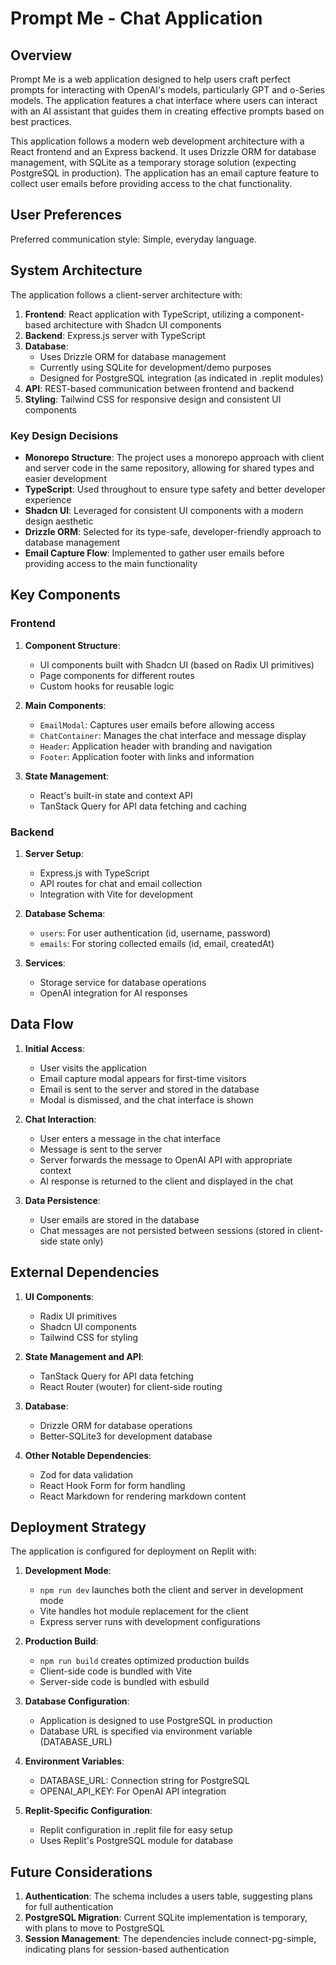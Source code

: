 # Prompt Me - Chat Application

## Overview

Prompt Me is a web application designed to help users craft perfect prompts for interacting with OpenAI's models, particularly GPT and o-Series models. The application features a chat interface where users can interact with an AI assistant that guides them in creating effective prompts based on best practices.

This application follows a modern web development architecture with a React frontend and an Express backend. It uses Drizzle ORM for database management, with SQLite as a temporary storage solution (expecting PostgreSQL in production). The application has an email capture feature to collect user emails before providing access to the chat functionality.

## User Preferences

Preferred communication style: Simple, everyday language.

## System Architecture

The application follows a client-server architecture with:

1. **Frontend**: React application with TypeScript, utilizing a component-based architecture with Shadcn UI components
2. **Backend**: Express.js server with TypeScript
3. **Database**: 
   - Uses Drizzle ORM for database management
   - Currently using SQLite for development/demo purposes
   - Designed for PostgreSQL integration (as indicated in .replit modules)
4. **API**: REST-based communication between frontend and backend
5. **Styling**: Tailwind CSS for responsive design and consistent UI components

### Key Design Decisions

- **Monorepo Structure**: The project uses a monorepo approach with client and server code in the same repository, allowing for shared types and easier development
- **TypeScript**: Used throughout to ensure type safety and better developer experience
- **Shadcn UI**: Leveraged for consistent UI components with a modern design aesthetic
- **Drizzle ORM**: Selected for its type-safe, developer-friendly approach to database management
- **Email Capture Flow**: Implemented to gather user emails before providing access to the main functionality

## Key Components

### Frontend

1. **Component Structure**:
   - UI components built with Shadcn UI (based on Radix UI primitives)
   - Page components for different routes
   - Custom hooks for reusable logic

2. **Main Components**:
   - `EmailModal`: Captures user emails before allowing access
   - `ChatContainer`: Manages the chat interface and message display
   - `Header`: Application header with branding and navigation
   - `Footer`: Application footer with links and information

3. **State Management**:
   - React's built-in state and context API
   - TanStack Query for API data fetching and caching

### Backend

1. **Server Setup**:
   - Express.js with TypeScript
   - API routes for chat and email collection
   - Integration with Vite for development

2. **Database Schema**:
   - `users`: For user authentication (id, username, password)
   - `emails`: For storing collected emails (id, email, createdAt)

3. **Services**:
   - Storage service for database operations
   - OpenAI integration for AI responses

## Data Flow

1. **Initial Access**:
   - User visits the application
   - Email capture modal appears for first-time visitors
   - Email is sent to the server and stored in the database
   - Modal is dismissed, and the chat interface is shown

2. **Chat Interaction**:
   - User enters a message in the chat interface
   - Message is sent to the server
   - Server forwards the message to OpenAI API with appropriate context
   - AI response is returned to the client and displayed in the chat

3. **Data Persistence**:
   - User emails are stored in the database
   - Chat messages are not persisted between sessions (stored in client-side state only)

## External Dependencies

1. **UI Components**:
   - Radix UI primitives
   - Shadcn UI components
   - Tailwind CSS for styling

2. **State Management and API**:
   - TanStack Query for API data fetching
   - React Router (wouter) for client-side routing

3. **Database**:
   - Drizzle ORM for database operations
   - Better-SQLite3 for development database

4. **Other Notable Dependencies**:
   - Zod for data validation
   - React Hook Form for form handling
   - React Markdown for rendering markdown content

## Deployment Strategy

The application is configured for deployment on Replit with:

1. **Development Mode**:
   - `npm run dev` launches both the client and server in development mode
   - Vite handles hot module replacement for the client
   - Express server runs with development configurations

2. **Production Build**:
   - `npm run build` creates optimized production builds
   - Client-side code is bundled with Vite
   - Server-side code is bundled with esbuild

3. **Database Configuration**:
   - Application is designed to use PostgreSQL in production
   - Database URL is specified via environment variable (DATABASE_URL)

4. **Environment Variables**:
   - DATABASE_URL: Connection string for PostgreSQL
   - OPENAI_API_KEY: For OpenAI API integration

5. **Replit-Specific Configuration**:
   - Replit configuration in .replit file for easy setup
   - Uses Replit's PostgreSQL module for database

## Future Considerations

1. **Authentication**: The schema includes a users table, suggesting plans for full authentication
2. **PostgreSQL Migration**: Current SQLite implementation is temporary, with plans to move to PostgreSQL
3. **Session Management**: The dependencies include connect-pg-simple, indicating plans for session-based authentication